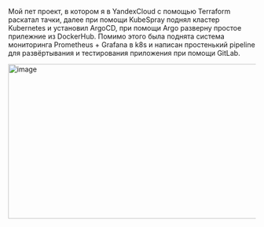 Мой пет проект, в котором я в YandexCloud с помощью Terraform раскатал тачки, далее при помощи KubeSpray поднял кластер Kubernetes и установил ArgoCD, при помощи Argo разверну простое прилежние из DockerHub. Помимо этого была поднята система мониторинга Prometheus + Grafana в k8s и написан простенький pipeline для развёртывания и тестирования приложения при помощи GitLab.

  <img width="640" height="315" alt="image" src="https://github.com/user-attachments/assets/f1f1996b-1c02-434f-8e9c-b5a6f27c3d69" />
